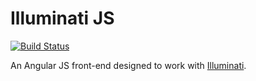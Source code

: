 Illuminati JS
==========

[![Build Status](https://travis-ci.org/dkleto/illuminati-front.svg?branch=master)](https://travis-ci.org/dkleto/illuminati-front)

An Angular JS front-end designed to work with [Illuminati](https://github.com/dkleto/illuminati).
